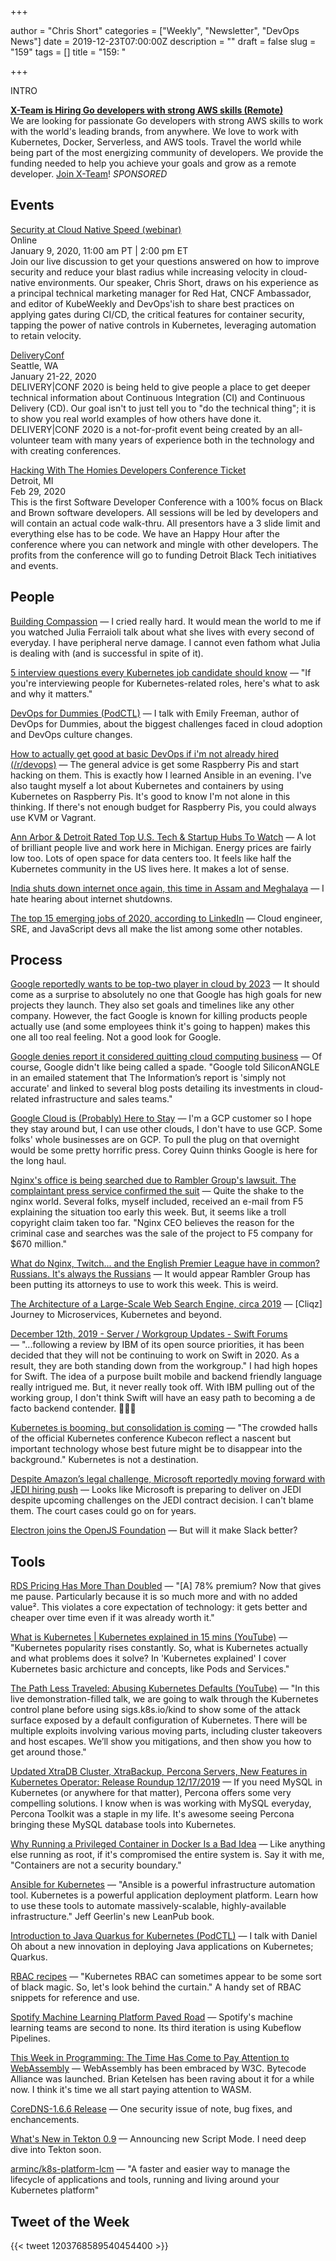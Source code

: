+++

author = "Chris Short"
categories = ["Weekly", "Newsletter", "DevOps News"]
date = 2019-12-23T07:00:00Z
description = ""
draft = false
slug = "159"
tags = []
title = "159: "

+++

INTRO

[**X-Team is Hiring Go developers with strong AWS skills (Remote)**](https://x-team.com/remote-go-developer-jobs/?utm_source=devopsish&utm_medium=email-ad)  
We are looking for passionate Go developers with strong AWS skills to work with the world's leading brands, from anywhere. We love to work with Kubernetes, Docker, Serverless, and AWS tools. Travel the world while being part of the most energizing community of developers. We provide the funding needed to help you achieve your goals and grow as a remote developer. [Join X-Team](https://x-team.com/remote-go-developer-jobs/?utm_source=devopsish&utm_medium=email-ad)! *SPONSORED*

## Events

[Security at Cloud Native Speed (webinar)](https://security.stackrox.com/2020_01SecurityatCloudNativeSpeedWebinar_200Registration.html)  
Online  
January 9, 2020, 11:00 am PT | 2:00 pm ET  
Join our live discussion to get your questions answered on how to improve security and reduce your blast radius while increasing velocity in cloud-native environments. Our speaker, Chris Short, draws on his experience as a principal technical marketing manager for Red Hat, CNCF Ambassador, and editor of KubeWeekly and DevOps'ish to share best practices on applying gates during CI/CD, the critical features for container security, tapping the power of native controls in Kubernetes, leveraging automation to retain velocity.

[DeliveryConf](https://www.deliveryconf.com/)  
Seattle, WA  
January 21-22, 2020  
DELIVERY|CONF 2020 is being held to give people a place to get deeper technical information about Continuous Integration (CI) and Continuous Delivery (CD). Our goal isn't to just tell you to "do the technical thing"; it is to show you real world examples of how others have done it. DELIVERY|CONF 2020 is a not-for-profit event being created by an all-volunteer team with many years of experience both in the technology and with creating conferences.

[Hacking With The Homies Developers Conference Ticket](https://www.eventbrite.com/e/hacking-with-the-homies-developers-conference-tickets-83203845943)  
Detroit, MI  
Feb 29, 2020  
This is the first Software Developer Conference with a 100% focus on Black and Brown software developers. All sessions will be led by developers and will contain an actual code walk-thru. All presentors have a 3 slide limit and everything else has to be code. We have an Happy Hour after the conference where you can network and mingle with other developers. The profits from the conference will go to funding Detroit Black Tech initiatives and events.

## People

[Building Compassion](https://www.youtube.com/watch?v=X6qOweQtqTg) — I cried really hard. It would mean the world to me if you watched Julia Ferraioli talk about what she lives with every second of everyday. I have peripheral nerve damage. I cannot even fathom what Julia is dealing with (and is successful in spite of it).

[5 interview questions every Kubernetes job candidate should know](https://opensource.com/article/19/12/kubernetes-interview-questions) — "If you're interviewing people for Kubernetes-related roles, here's what to ask and why it matters."

[DevOps for Dummies (PodCTL)](http://podcast.podctl.com/110399/2325842-devops-for-dummies) — I talk with Emily Freeman, author of DevOps for Dummies, about the biggest challenges faced in cloud adoption and DevOps culture changes.

[How to actually get good at basic DevOps if i'm not already hired (/r/devops)](https://www.reddit.com/r/devops/comments/e9nl05/how_to_actually_get_good_at_basic_devops_if_im/) — The general advice is get some Raspberry Pis and start hacking on them. This is exactly how I learned Ansible in an evening. I've also taught myself a lot about Kubernetes and containers by using Kubernetes on Raspberry Pis. It's good to know I'm not alone in this thinking. If there's not enough budget for Raspberry Pis, you could always use KVM or Vagrant.

[Ann Arbor & Detroit Rated Top U.S. Tech & Startup Hubs To Watch](https://cronicle.press/2019/12/13/ann-arbor-detroit-rated-top-u-s-tech-startup-hubs-to-watch/) — A lot of brilliant people live and work here in Michigan. Energy prices are fairly low too. Lots of open space for data centers too. It feels like half the Kubernetes community in the US lives here. It makes a lot of sense.

[India shuts down internet once again, this time in Assam and Meghalaya](https://techcrunch.com/2019/12/13/internet-shutdown-india-assam-meghalaya/) — I hate hearing about internet shutdowns.

[The top 15 emerging jobs of 2020, according to LinkedIn](https://qz.com/work/1764751/the-top-15-emerging-jobs-of-2020-according-to-linkedin/) — Cloud engineer, SRE, and JavaScript devs all make the list among some other notables.

## Process

[Google reportedly wants to be top-two player in cloud by 2023](https://www.cnbc.com/2019/12/17/google-reportedly-wants-to-be-top-two-player-in-cloud-by-2023.html) — It should come as a surprise to absolutely no one that Google has high goals for new projects they launch. They also set goals and timelines like any other company. However, the fact Google is known for killing products people actually use (and some employees think it's going to happen) makes this one all too real feeling. Not a good look for Google.

[Google denies report it considered quitting cloud computing business](https://siliconangle.com/2019/12/17/google-denies-report-considered-quitting-cloud-computing-business/) — Of course, Google didn't like being called a spade. "Google told SiliconANGLE in an emailed statement that The Information’s report is 'simply not accurate' and linked to several blog posts detailing its investments in cloud-related infrastructure and sales teams."

[Google Cloud is (Probably) Here to Stay](https://www.lastweekinaws.com/blog/google-cloud-is-probably-here-to-stay/) — I'm a GCP customer so I hope they stay around but, I can use other clouds, I don't have to use GCP. Some folks' whole businesses are on GCP. To pull the plug on that overnight would be some pretty horrific press. Corey Quinn thinks Google is here for the long haul.

[Nginx's office is being searched due to Rambler Group's lawsuit. The complaintant press service confirmed the suit](https://habr.com/en/post/479968/) — Quite the shake to the nginx world. Several folks, myself included, received an e-mail from F5 explaining the situation too early this week. But, it seems like a troll copyright claim taken too far. "Nginx CEO believes the reason for the criminal case and searches was the sale of the project to F5 company for $670 million."

[What do Nginx, Twitch... and the English Premier League have in common? Russians. It's always the Russians](https://www.theregister.co.uk/2019/12/17/twitch_russia_lawsuit/) — It would appear Rambler Group has been putting its attorneys to use to work this week. This is weird.

[The Architecture of a Large-Scale Web Search Engine, circa 2019](https://0x65.dev/blog/2019-12-14/the-architecture-of-a-large-scale-web-search-engine-circa-2019.html) — [Cliqz] Journey to Microservices, Kubernetes and beyond.

[December 12th, 2019 - Server / Workgroup Updates - Swift Forums](https://forums.swift.org/t/december-12th-2019/31735) — "...following a review by IBM of its open source priorities, it has been decided that they will not be continuing to work on Swift in 2020. As a result, they are both standing down from the workgroup." I had high hopes for Swift. The idea of a purpose built mobile and backend friendly language really intrigued me. But, it never really took off. With IBM pulling out of the working group, I don't think Swift will have an easy path to becoming a de facto backend contender. 🙁🙁🙁

[Kubernetes is booming, but consolidation is coming](https://www.zdnet.com/article/kubernetes-is-booming-but-consolidation-is-coming/) — "The crowded halls of the official Kubernetes conference Kubecon reflect a nascent but important technology whose best future might be to disappear into the background." Kubernetes is not a destination.

[Despite Amazon’s legal challenge, Microsoft reportedly moving forward with JEDI hiring push](https://www.geekwire.com/2019/despite-amazons-legal-challenge-microsoft-reportedly-moving-forward-jedi-hiring-push/) — Looks like Microsoft is preparing to deliver on JEDI despite upcoming challenges on the JEDI contract decision. I can't blame them. The court cases could go on for years.

[Electron joins the OpenJS Foundation](https://openjsf.org/blog/2019/12/11/electron-joins-the-openjs-foundation/) — But will it make Slack better?

## Tools

[RDS Pricing Has More Than Doubled](https://medium.com/@rbranson/rds-pricing-has-more-than-doubled-ef8c3b7e5218) — "[A] 78% premium? Now that gives me pause. Particularly because it is so much more and with no added value². This violates a core expectation of technology: it gets better and cheaper over time even if it was already worth it."

[What is Kubernetes | Kubernetes explained in 15 mins (YouTube)](https://www.youtube.com/watch?v=VnvRFRk_51k&feature=youtu.be) — "Kubernetes popularity rises constantly. So, what is Kubernetes actually and what problems does it solve? In 'Kubernetes explained' I cover Kubernetes basic archicture and concepts, like Pods and Services."

[The Path Less Traveled: Abusing Kubernetes Defaults (YouTube)](https://www.youtube.com/watch?v=HmoVSmTIOxM) — "In this live demonstration-filled talk, we are going to walk through the Kubernetes control plane before using sigs.k8s.io/kind to show some of the attack surface exposed by a default configuration of Kubernetes. There will be multiple exploits involving various moving parts, including cluster takeovers and host escapes. We’ll show you mitigations, and then show you how to get around those."

[Updated XtraDB Cluster, XtraBackup, Percona Servers, New Features in Kubernetes Operator: Release Roundup 12/17/2019](https://www.percona.com/blog/2019/12/17/updated-xtradb-cluster-xtrabackup-percona-servers-new-features-in-kubernetes-operator-release-roundup/) — If you need MySQL in Kubernetes (or anywhere for that matter), Percona offers some very compelling solutions. I know when is was working with MySQL everyday, Percona Toolkit was a staple in my life. It's awesome seeing Percona bringing these MySQL database tools into Kubernetes.

[Why Running a Privileged Container in Docker Is a Bad Idea](https://blog.trendmicro.com/trendlabs-security-intelligence/why-running-a-privileged-container-in-docker-is-a-bad-idea/) — Like anything else running as root, if it's compromised the entire system is. Say it with me, "Containers are not a security boundary."

[Ansible for Kubernetes](https://www.ansibleforkubernetes.com/) — "Ansible is a powerful infrastructure automation tool. Kubernetes is a powerful application deployment platform. Learn how to use these tools to automate massively-scalable, highly-available infrastructure." Jeff Geerlin's new LeanPub book.

[Introduction to Java Quarkus for Kubernetes (PodCTL)](http://podcast.podctl.com/110399/2323475-introduction-to-java-quarkus-for-kubernetes) — I talk with Daniel Oh about a new innovation in deploying Java applications on Kubernetes; Quarkus.

[RBAC recipes](https://recipes.rbac.dev/) — "Kubernetes RBAC can sometimes appear to be some sort of black magic. So, let's look behind the curtain." A handy set of RBAC snippets for reference and use.

[Spotify Machine Learning Platform Paved Road](https://labs.spotify.com/2019/12/13/the-winding-road-to-better-machine-learning-infrastructure-through-tensorflow-extended-and-kubeflow/) — Spotify's machine learning teams are second to none. Its third iteration is using Kubeflow Pipelines.

[This Week in Programming: The Time Has Come to Pay Attention to WebAssembly](https://thenewstack.io/this-week-in-programming-the-time-has-come-to-pay-attention-to-webassembly/) — WebAssembly has been embraced by W3C. Bytecode Alliance was launched. Brian Ketelsen has been raving about it for a while now. I think it's time we all start paying attention to WASM.

[CoreDNS-1.6.6 Release](https://coredns.io/2019/12/11/coredns-1.6.6-release/) — One security issue of note, bug fixes, and enchancements.

[What's New in Tekton 0.9](https://cd.foundation/blog/2019/12/12/whats-new-in-tekton-0-9/) — Announcing new Script Mode. I need deep dive into Tekton soon.

[arminc/k8s-platform-lcm](https://github.com/arminc/k8s-platform-lcm) — "A faster and easier way to manage the lifecycle of applications and tools, running and living around your Kubernetes platform"

## Tweet of the Week

{{< tweet 1203768589540454400 >}}
